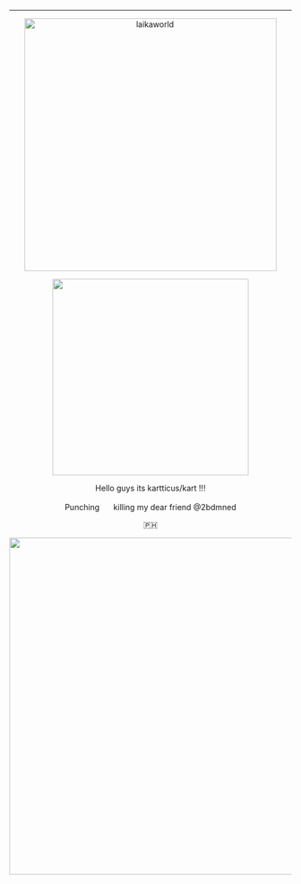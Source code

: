 ---

<p align="center">
    <img width="450" src="https://laikalaika.neocities.org/text.png" alt="laikaworld"> 

</p>


<p align="center">
<img width="350" src="https://github.com/kartticus/kartticus/assets/100049393/f796435b-d233-4716-ba9e-3f5714ff7814">
</p>



 
<p align="center">    
Hello guys its kartticus/kart !!!
</p>
<p align="center">    
Punching <img width=17 src="https://github.com/kartticus/kartticus/assets/100049393/0383ded6-2bd6-48b4-86fa-3213357dbc8d"> killing my dear friend @2bdmned
</p>
<p align="center">    
🇵🇭
</p>



<p align="center">    
<img width=600 src="https://64.media.tumblr.com/73831f4a79c0a4c4f0d71dcb72901176/d87495e6a85b372c-f2/s250x400/4944e86a7614439901ec79cf0f7e6fcae72ca642.gifv">
</p>

